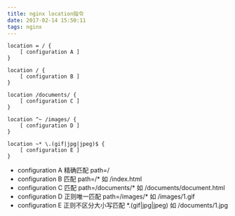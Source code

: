 ```yaml
---
title: nginx location指令
date: 2017-02-14 15:50:11
tags: nginx
---
```

```nginxy
location = / {
    [ configuration A ]
}

location / {
    [ configuration B ]
}

location /documents/ {
    [ configuration C ]
}

location ^~ /images/ {
    [ configuration D ]
}

location ~* \.(gif|jpg|jpeg)$ {
    [ configuration E ]
}
```

* configuration A 精确匹配 path=/
* configuration B 匹配 path=/* 如 /index.html
* configuration C 匹配 path=/documents/* 如 /documents/document.html
* configuration D 正则唯一匹配 path=/images/* 如 /images/1.gif
* configuration E 正则不区分大小写匹配 *.(gif|jpg|jpeg) 如 /documents/1.jpg


